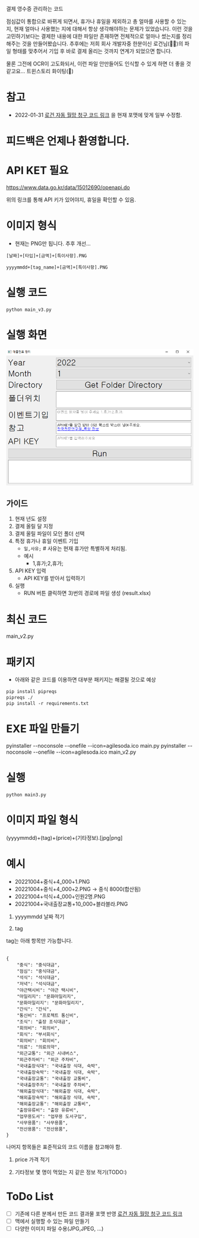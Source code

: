 
결제 영수증 관리하는 코드

점심값이 통합으로 바뀌게 되면서, 휴가나 휴일을 제외하고 총 얼마를 사용할 수 있는 지, 현재 얼마나 사용했는 지에 대해서 항상 생각해야하는 문제가 있었습니다.
이런 것을 고민하기보다는 결제한 내용에 대한 파일만 존재하면 전체적으로 얼마나 썼는지를 정리해주는 것을 만들어봤습니다.
추후에는 저희 회사 개발자중 한분이신 로건님(👨‍💻)의 파일 형태를 맞추어서 기입 후 바로 결제 올리는 것까지 연계가 되었으면 합니다.

물론 그전에 OCR이 고도화되서, 이런 파일 안만들어도 인식할 수 있게 하면 더 좋을 것 같고요... 트윈스토리 화이팅(🎉)


# 참고

- 2022-01-31 [로건 자동 월망 청구 코드 링크](https://github.com/hotorch/acc_contents_selenium) 을 현재 포맷에 맞게 일부 수정함.


# 피드백은 언제나 환영합니다.


# API KET 필요

https://www.data.go.kr/data/15012690/openapi.do

위의 링크를 통해 API 키가 있어야지, 휴일을 확인할 수 있음.

# 이미지 형식 

- 현재는 PNG만 됩니다. 추후 개선...

`[날짜]+[타입]+[금액]+[특이사항].PNG`

`yyyymmdd+[tag_name]+[금액]+[특이사항].PNG`




# 실행 코드

```
python main_v3.py
```

# 실행 화면

![화면](./output.PNG)

## 가이드 

1. 현재 년도 설정
2. 결제 올릴 달 지정
3. 결제 올릴 파일이 모인 폴더 선택
4. 특정 휴가나 휴일 이벤트 기입 
    - `일,사유;` # 사유는 현재 휴가만 특별하게 처리됨.
    - 예시
        - 1,휴가;2,휴가;
5. API KEY 입력
    - API KEY를 받아서 입력하기
6. 실행
    - RUN 버튼 클릭하면 3)번의 경로에 파일 생성 (result.xlsx)


# 최신 코드
main_v2.py

# 패키지

- 아래와 같은 코드를 이용하면 대부분 패키지는 해결될 것으로 예상

```
pip install pipreqs
pipreqs ./
pip install -r requirements.txt
```

# EXE 파일 만들기
pyinstaller --noconsole --onefile --icon=agilesoda.ico main.py
pyinstaller --noconsole --onefile --icon=agilesoda.ico main_v2.py

# 실행

```
python main3.py
```

# 이미지 파일 형식

(yyyymmdd)+(tag)+(price)+(기타정보).[jpg|png]

# 예시

- 20221004+중식+4_000+1.PNG
- 20221004+중식+4_000+2.PNG 
  ->  중식 8000(합산됨)
- 20221004+석식+4_000+인원2명.PNG
- 20221004+국내출장교통+10_000+블라블라.PNG


1. yyyymmdd
날짜 적기

1. tag 

tag는 아래 항목만 가능합니다.
```

{
    "중식": "중식대금",
    "점심": "중식대금",
    "석식": "석식대금",
    "저녁": "석식대금",
    "야근택시비": "야근 택시비",
    "마일리지": "문화마일리지",
    "문화마일리지": "문화마일리지",
    "간식": "간식",
    "통신비": "프로젝트 통신비",
    "조식": "출장 조식대금",
    "회의비": "회의비",
    "회식": "부서회식",
    "회의비": "회의비",
    "의료": "의료의약",
    "외근교통": "외근 시내버스",
    "외근주차비": "외근 주차비",
    "국내출장식대": "국내출장 식대, 숙박",
    "국내출장숙박": "국내출장 식대, 숙박",
    "국내출장교통": "국내출장 교통비",
    "국내출장주차": "국내출장 주차비",
    "해외출장식대": "해외출장 식대, 숙박",
    "해외출장숙박": "해외출장 식대, 숙박",
    "해외출장교통": "해외출장 교통비",
    "출장유류비": "출장 유류비",
    "업무용도서": "업무용 도서구입",
    "사무용품": "사무용품",
    "전산용품": "전산용품",
}
```

나머지 항목들은  표준적요의 코드 이름을 참고해야 함.

1. price
가격 적기

1. 기타정보
몇 명이 먹었는 지 같은 정보 적기(TODO:)




# ToDo List

- [ ] 기존에 다른 분께서 만든 코드 결과물 포맷 반영 [로건 자동 월망 청구 코드 링크](https://github.com/hotorch/acc_contents_selenium)
- [ ] 맥에서 실행할 수 있는 파일 만들기
- [ ] 다양한 이미지 파일 수용(JPG,JPEG, ...)
